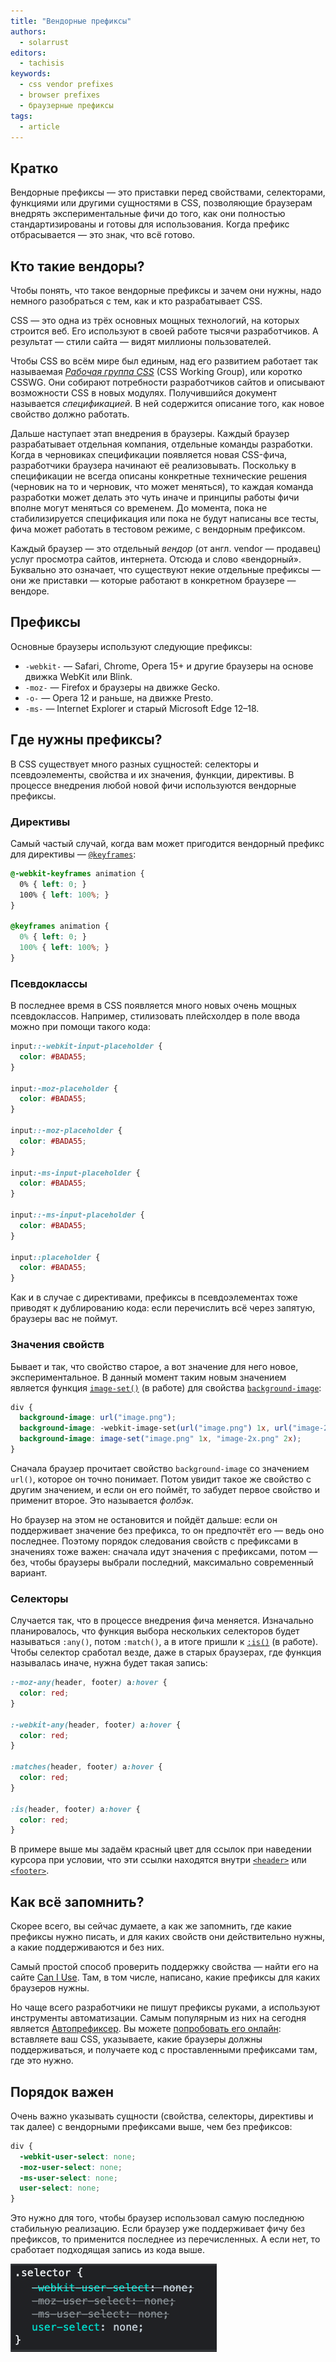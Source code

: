 ```yaml
---
title: "Вендорные префиксы"
authors:
  - solarrust
editors:
  - tachisis
keywords:
  - css vendor prefixes
  - browser prefixes
  - браузерные префиксы
tags:
  - article
---
```


## Кратко

Вендорные префиксы — это приставки перед свойствами, селекторами, функциями или другими сущностями в CSS, позволяющие браузерам внедрять экспериментальные фичи до того, как они полностью стандартизированы и готовы для использования. Когда префикс отбрасывается — это знак, что всё готово.

## Кто такие вендоры?

Чтобы понять, что такое вендорные префиксы и зачем они нужны, надо немного разобраться с тем, как и кто разрабатывает CSS.

CSS — это одна из трёх основных мощных технологий, на которых строится веб. Его используют в своей работе тысячи разработчиков. А результат — стили сайта — видят миллионы пользователей.

Чтобы CSS во всём мире был единым, над его развитием работает так называемая [_Рабочая группа CSS_](https://www.w3.org/wiki/CSSWG) (CSS Working Group), или коротко CSSWG. Они собирают потребности разработчиков сайтов и описывают возможности CSS в новых модулях. Получившийся документ называется _спецификацией_. В ней содержится описание того, как новое свойство должно работать.

Дальше наступает этап внедрения в браузеры. Каждый браузер разрабатывает отдельная компания, отдельные команды разработки. Когда в черновиках спецификации появляется новая CSS-фича, разработчики браузера начинают её реализовывать. Поскольку в спецификации не всегда описаны конкретные технические решения (черновик на то и черновик, что может меняться), то каждая команда разработки может делать это чуть иначе и принципы работы фичи вполне могут меняться со временем. До момента, пока не стабилизируется спецификация или пока не будут написаны все тесты, фича может работать в тестовом режиме, с вендорным префиксом.

Каждый браузер — это отдельный _вендор_ (от англ. vendor — продавец) услуг просмотра сайтов, интернета. Отсюда и слово «вендорный». Буквально это означает, что существуют некие отдельные префиксы — они же приставки — которые работают в конкретном браузере — вендоре.

## Префиксы

Основные браузеры используют следующие префиксы:

- `-webkit-` — Safari, Chrome, Opera 15+ и другие браузеры на основе движка WebKit или Blink.
- `-moz-` — Firefox и браузеры на движке Gecko.
- `-o-` — Opera 12 и раньше, на движке Presto.
- `-ms-` — Internet Explorer и старый Microsoft Edge 12–18.

## Где нужны префиксы?

В CSS существует много разных сущностей: селекторы и псевдоэлементы, свойства и их значения, функции, директивы. В процессе внедрения любой новой фичи используются вендорные префиксы.

### Директивы

Самый частый случай, когда вам может пригодится вендорный префикс для директивы — [`@keyframes`](/css/keyframes):

```css
@-webkit-keyframes animation {
  0% { left: 0; }
  100% { left: 100%; }
}

@keyframes animation {
  0% { left: 0; }
  100% { left: 100%; }
}
```

### Псевдоклассы

В последнее время в CSS появляется много новых очень мощных псевдоклассов. Например, стилизовать плейсхолдер в поле ввода можно при помощи такого кода:

```css
input::-webkit-input-placeholder {
  color: #BADA55;
}

input:-moz-placeholder {
  color: #BADA55;
}

input::-moz-placeholder {
  color: #BADA55;
}

input:-ms-input-placeholder {
  color: #BADA55;
}

input::-ms-input-placeholder {
  color: #BADA55;
}

input::placeholder {
  color: #BADA55;
}
```

Как и в случае с директивами, префиксы в псевдоэлементах тоже приводят к дублированию кода: если перечислить всё через запятую, браузеры вас не поймут.

### Значения свойств

Бывает и так, что свойство старое, а вот значение для него новое, экспериментальное. В данный момент таким новым значением является функция [`image-set()`](/css/image-set) (в работе) для свойства [`background-image`](/css/background-image):

```css
div {
  background-image: url("image.png");
  background-image: -webkit-image-set(url("image.png") 1x, url("image-2x.png") 2x);
  background-image: image-set("image.png" 1x, "image-2x.png" 2x);
}
```

Сначала браузер прочитает свойство `background-image` со значением `url()`, которое он точно понимает. Потом увидит такое же свойство с другим значением, и если он его поймёт, то забудет первое свойство и применит второе. Это называется _фолбэк_.

Но браузер на этом не остановится и пойдёт дальше: если он поддерживает значение без префикса, то он предпочтёт его — ведь оно последнее. Поэтому порядок следования свойств с префиксами в значениях тоже важен: сначала идут значения с префиксами, потом — без, чтобы браузеры выбрали последний, максимально современный вариант.

### Селекторы

Случается так, что в процессе внедрения фича меняется. Изначально планировалось, что функция выбора нескольких селекторов будет называться `:any()`, потом `:match()`, а в итоге пришли к [`:is()`](/css/is) (в работе). Чтобы селектор сработал везде, даже в старых браузерах, где функция называлась иначе, нужна будет такая запись:

```css
:-moz-any(header, footer) a:hover {
  color: red;
}

:-webkit-any(header, footer) a:hover {
  color: red;
}

:matches(header, footer) a:hover {
  color: red;
}

:is(header, footer) a:hover {
  color: red;
}
```

В примере выше мы задаём красный цвет для ссылок при наведении курсора при условии, что эти ссылки находятся внутри [`<header>`](/html/header) или [`<footer>`](/html/footer).

## Как всё запомнить?

Скорее всего, вы сейчас думаете, а как же запомнить, где какие префиксы нужно писать, и для каких свойств они действительно нужны, а какие поддерживаются и без них.

Самый простой способ проверить поддержку свойства — найти его на сайте [Can I Use](https://caniuse.com). Там, в том числе, написано, какие префиксы для каких браузеров нужны.

Но чаще всего разработчики не пишут префиксы руками, а используют инструменты автоматизации. Самым популярным из них на сегодня является [Автопрефиксер](https://github.com/postcss/autoprefixer). Вы можете [попробовать его онлайн](https://autoprefixer.github.io/ru/): вставляете ваш CSS, указываете, какие браузеры должны поддерживаться, и получаете код с проставленными префиксами там, где это нужно.

## Порядок важен

Очень важно указывать сущности (свойства, селекторы, директивы и так далее) с вендорными префиксами выше, чем без префиксов:

```css
div {
  -webkit-user-select: none;
  -moz-user-select: none;
  -ms-user-select: none;
  user-select: none;
}
```

Это нужно для того, чтобы браузер использовал самую последнюю стабильную реализацию. Если браузер уже поддерживает фичу без префиксов, то применится последнее из перечисленных. А если нет, то сработает подходящая запись из кода выше.

![Скриншот инструментов разработчика Chrome, на котором видно, что применяется свойство user-select без вендорных префиксов](images/vendor-prefixe-example.png)
